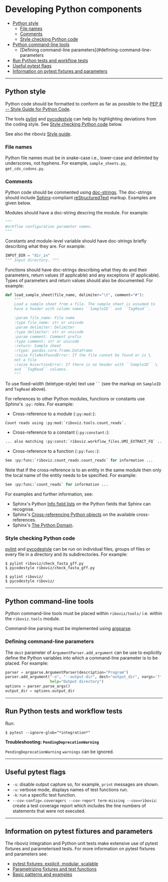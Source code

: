 # Developing Python components

* [Python style](#python-style)
  - [File names](#file-names)
  - [Comments](#comments)
  - [Style checking Python code](#style-checking-python-code)
* [Python command-line tools](#python-command-line-tools)
  - [Defining command-line parameters](#defining-command-line-parameters
* [Run Python tests and workflow tests](#run-python-tests-and-workflow-tests)
* [Useful pytest flags](#useful-pytest-flags)
* [Information on pytest fixtures and parameters](#information-on-pytest-fixtures-and-parameters)

---

## Python style

Python code should be formatted to conform as far as possible to the [PEP 8 -- Style Guide for Python Code](https://www.python.org/dev/peps/pep-0008/).

The tools [pylint](https://pylint.org/) and [pycodestyle](https://pycodestyle.pycqa.org/en/latest/) can help by highlighting deviations from the coding style. See [Style checking Python code](#style-checking-python-code) below.

See also the riboviz [Style guide](./style-guide.md).

### File names

Python file names must be in snake-case i.e., lower-case and delimited by underscores, not hyphens. For example, `sample_sheets.py`, `get_cds_codons.py`.

### Comments

Python code should be commented using [doc-strings](https://www.python.org/dev/peps/pep-0257/). The doc-strings should include [Sphinx](https://www.sphinx-doc.org/en/master/)-compliant [reStructuredText](https://docutils.sourceforge.io/rst.html) markup. Examples are given below.

Modules should have a doc-string descring the module. For example:

```python
"""
Workflow configuration parameter names.
"""
```

Constants and module-level variable should have doc-strings briefly describing what they are. For example:

```python
INPUT_DIR = "dir_in"
""" Input directory. """
```

Functions should have doc-strings describing what they do and their parameters, return values (if applicable) and any exceptions (if applicable). Types of parameters and return values should also be documented. For example:

```python
def load_sample_sheet(file_name, delimiter="\t", comment="#"):
    """
    Load a sample sheet from a file. The sample sheet is assumed to
    have a header with column names ``SampleID`` and ``TagRead``.

    :param file_name: File name
    :type file_name: str or unicode
    :param delimiter: Delimiter
    :type delimiter: str or unicode
    :param comment: Comment prefix
    :type comment: str or unicode
    :return: Sample sheet
    :rtype: pandas.core.frame.DataFrame
    :raise FileNotFoundError: If the file cannot be found or is \
    not a file
    :raise AssertionError: If there is no header with ``SampleID`` \
    and ``TagRead`` columns.
    """
```

To use fixed-width (teletype-style) text use ` `` ` (see the markup on `SampleID` and `TagRead` above).

For references to other Python modules, functions or constants use Sphinx's `:py:` roles. For example:

* Cross-reference to a module (`:py:mod:`):

```python
Count reads using :py:mod:`riboviz.tools.count_reads`.
```

* Cross-reference to a constant (`:py:constant:`):

```python
... also matching :py:const:`riboviz.workflow_files.UMI_EXTRACT_FQ` ...
```

* Cross-reference to a function (`:py:func:`):

```python
See :py:func:`riboviz.count_reads.count_reads` for information ...
```

Note that if the cross-reference is to an entity in the same module then only the local name of the entity needs to be specified. For example:

```python
See :py:func:`count_reads` for information ...
```

For examples and further information, see:

* Sphinx's Python [Info field lists](https://www.sphinx-doc.org/en/master/usage/restructuredtext/domains.html#info-field-lists) on the Python fields that Sphinx can recognise.
* Sphinx's [Cross-referencing Python objects](https://www.sphinx-doc.org/en/master/usage/restructuredtext/domains.html#cross-referencing-python-objects) on the available cross-references.
* Sphinx's [The Python Domain](https://www.sphinx-doc.org/en/master/usage/restructuredtext/domains.html#the-python-domain).

### Style checking Python code

[pylint](https://pylint.org/) and [pycodestyle](https://pycodestyle.pycqa.org/en/latest/) can be run on individual files, groups of files or every file in a directory and its subdirectories. For example:

```console
$ pylint riboviz/check_fasta_gff.py
$ pycodestyle riboviz/check_fasta_gff.py
```
```console
$ pylint riboviz/
$ pycodestyle riboviz/
```

---

## Python command-line tools

Python command-line tools must be placed within `riboviz/tools/` i.e. within the `riboviz.tools` module.

Command-line parsing must be implemented using [argparse](https://docs.python.org/3/library/argparse.html).

### Defining command-line parameters

The `dest` parameter of `ArgumentParser.add_argument` can be use to explicitly define the Python variables into which a command-line parameter is to be placed. For example:

```python
parser = argparse.ArgumentParser(description="Program")
parser.add_argument("-o", "--output-dir", dest="output_dir", nargs='?',
                    help="Output directory")
options = parser.parse_args()
output_dir = options.output_dir
```

---

## Run Python tests and workflow tests

Run:

```console
$ pytest --ignore-glob="*integration*"
```

**Troubleshooting: `PendingDeprecationWarning`**

`PendingDeprecationWarning` `warnings` can be ignored.


---

## Useful pytest flags

* `-s`: disable output capture so, for example, `print` messages are shown.
* `-v`: verbose mode, displays names of test functions run.
* `-k`: run a specific test function.
* `--cov-config=.coveragerc --cov-report term-missing --cov=riboviz`: create a test coverage report which includes the line numbers of statements that were not executed.

---

## Information on pytest fixtures and parameters

The riboviz integration and Python unit tests make extensive use of pytest fixtures and parameterised tests. For more information on pytest fixtures and parameters see:

* [pytest fixtures: explicit, modular, scalable](https://docs.pytest.org/en/6.2.x/fixture.html)
* [Parametrizing fixtures and test functions](https://docs.pytest.org/en/6.2.x/parametrize.html)
* [Basic patterns and examples](https://docs.pytest.org/en/6.2.x/example/simple.html)
